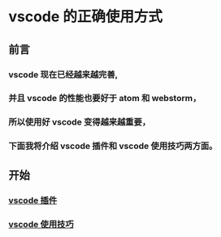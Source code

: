 # vscode 的正确使用方式

## 前言

### vscode 现在已经越来越完善,
### 并且 vscode 的性能也要好于 atom 和 webstorm，
### 所以使用好 vscode 变得越来越重要，
### 下面我将介绍 vscode 插件和 vscode 使用技巧两方面。

## 开始

### [vscode 插件](/page/vscode-plugins.html)

### [vscode 使用技巧](/page/vscode-use.html)
